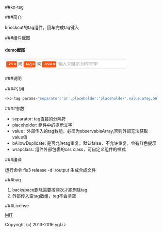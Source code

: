 ##ko-tag

###简介

knockout的tag组件，回车完成tag键入

###组件截图

#### demo截图

![ko-tag](./doc/ko-tag.png)

###说明

####引用

```javascript
<ko-tag params="separator:'or',placeholder:'placeholder',value:aTag,bAllowDuplicate:'true',wrapclass:'tag-com'"></ko-tag>
```

####参数

- separator:  tag直接的分隔符
- placeholder: 组件中的提示文字
- value : 外部传入的tag数组，必须为observableArray,否则外部无法获取value值
- bAllowDuplicate: 是否允许tag重复，默认false，不允许重复，会有红色提示
- wrapclass: 组件外部包裹的css class，可自定义组件的样式

###编译

运行命令 fis3 release -d ./output 生成合成文件

###bug

1. backspace删除需要按两次才能删除tag
2. 外部传入空tag数组，tag不会清空

###License

[MIT](http://opensource.org/licenses/MIT)

Copyright (c) 2013-2016 ygtzz
